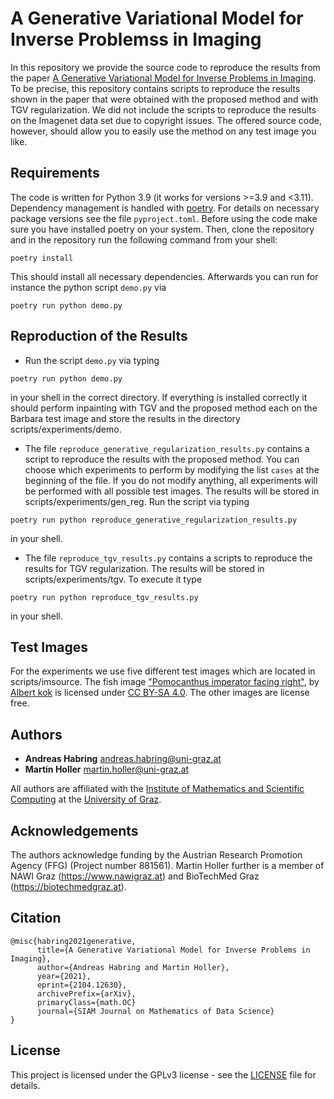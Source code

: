 # A Generative Variational Model for Inverse Problemss in Imaging

In this repository we provide the source code to reproduce the results from the paper [A Generative Variational Model for Inverse Problems in Imaging](https://arxiv.org/abs/2104.12630). To be precise, this repository contains scripts to reproduce the results shown in the paper that were obtained with the proposed method and with TGV regularization. We did not include the scripts to reproduce the results on the Imagenet data set due to copyright issues. The offered source code, however, should allow you to easily use the method on any test image you like.

## Requirements
The code is written for Python 3.9 (it works for versions >=3.9 and <3.11). Dependency management is handled with [poetry](https://python-poetry.org/docs/). For details on necessary package versions see the file `pyproject.toml`. Before using the code make sure you have installed poetry on your system. Then, clone the repository and in the repository run the following command from your shell:
```
poetry install
```
This should install all necessary dependencies. Afterwards you can run for instance the python script `demo.py` via
```
poetry run python demo.py
```

## Reproduction of the Results
* Run the script `demo.py` via typing
```
poetry run python demo.py
```
in your shell in the correct directory. If everything is installed correctly it should perform inpainting with TGV and the proposed method each on the Barbara test image and store the results in the directory scripts/experiments/demo.

* The file `reproduce_generative_regularization_results.py` contains a script to reproduce the results with the proposed method. You can choose which experiments to perform by modifying the list `cases` at the beginning of the file. If you do not modify anything, all experiments will be performed with all possible test images. The results will be stored in scripts/experiments/gen_reg. Run the script via typing
```
poetry run python reproduce_generative_regularization_results.py
```
in your shell.

* The file `reproduce_tgv_results.py` contains a scripts to reproduce the results for TGV regularization. The results will be stored in scripts/experiments/tgv. To execute it type
```
poetry run python reproduce_tgv_results.py
```
in your shell.

## Test Images

For the experiments we use five different test images which are located in scripts/imsource. The fish image ["Pomocanthus imperator facing right"](https://commons.wikimedia.org/wiki/File:Pomocanthus_imperator_facing_right.jpg), by [Albert kok](https://commons.wikimedia.org/wiki/User:Albert_kok) is licensed under [CC BY-SA 4.0](https://creativecommons.org/licenses/by-sa/4.0/). The other images are license free.

## Authors

* **Andreas Habring** andreas.habring@uni-graz.at
* **Martin Holler** martin.holler@uni-graz.at 

All authors are affiliated with the [Institute of Mathematics and Scientific Computing](https://mathematik.uni-graz.at/en) at the [University of Graz](https://www.uni-graz.at/en).

## Acknowledgements

The authors acknowledge funding by the Austrian Research Promotion Agency (FFG) (Project number 881561). Martin Holler further is a member of NAWI Graz (https://www.nawigraz.at) and BioTechMed Graz (https://biotechmedgraz.at).

## Citation

```
@misc{habring2021generative,
      title={A Generative Variational Model for Inverse Problems in Imaging}, 
      author={Andreas Habring and Martin Holler},
      year={2021},
      eprint={2104.12630},
      archivePrefix={arXiv},
      primaryClass={math.OC}
      journal={SIAM Journal on Mathematics of Data Science}
}
```

## License

This project is licensed under the GPLv3 license - see the [LICENSE](LICENSE) file for details.

